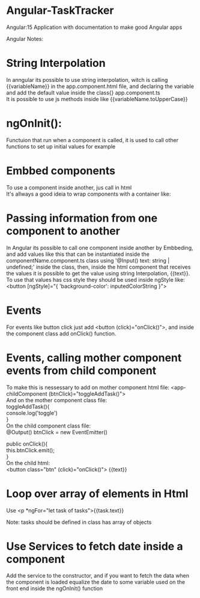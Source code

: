 # Angular-TaskTracker
Angular:15 Application with documentation to make good Angular apps

Angular Notes:      

# String Interpolation
In anngular its possible to use string interpolation, witch is calling {{variableName}} in the app.component.html file, and declaring the variable and add the default value inside the class{} app.component.ts     
It is possible to use js methods inside like {{variableName.toUpperCase}}    

# ngOnInit():     
Functuion that run when a component is called, it is used to call other functions
to set up initial values for example

# Embbed components
To use a component inside another, jus call in html <app-componentName></app-componentName>     
It's  allways a good ideia to wrap components with a container like:     
<div class="container">     
  <app-componentName></app-componentName>    
</div>      

# Passing information from one component to another    
In Angular its possible to call one component inside another by Embbeding, and add values like this <app-componentName text="someValue"></app-componentName> 
that can be instantiated inside the componentName.component.ts class
using '@Input() text: string | undefined;' inside the class, then, inside the html component that receives the values it is possible to get the value using string Interpolation, {{text}}.     
To use that values has css style they should be used inside ngStyle like:
<button [ngStyle]="{ 'background-color': inputedColorString }">      

# Events
For events like button click just add <button (click)="onClick()">, and inside the component class add onClick() function.

# Events, calling mother component events from child component     
To make this is nessessary to add on mother component html file:     <app-childComponent (btnClick)="toggleAddTask()">     
And on the mother component class file:          
toggleAddTask(){    
    console.log('toggle')    
  }    
On the child component class file:     
@Output() btnClick = new EventEmitter()       
       
 public onClick(){     
    this.btnClick.emit();     
  }     
On the child html:      
<button class="btn" (click)="onClick()"> {{text}} </button>   

# Loop over array of elements in Html
Use <p *ngFor="let task of tasks">{{task.text}}</p> 
Note: tasks should be defined in class has array of objects      

# Use Services to fetch date inside a component
Add the service to the constructor, and if you want to fetch the data when the component is loaded equalize the date to some variable used on the front end inside the ngOnInit() function

